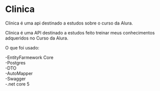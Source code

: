 # Clinica
Clinica é uma api destinado a estudos sobre o curso da Alura. 

Clinica é uma API destinado a estudos feito treinar meus conhecimentos adqueridos no Curso da Alura.

O que foi usado:

-EntityFarmework Core<br>
-Postgres<br>
-DTO<br>
-AutoMapper<br>
-Swagger<br>
-.net core 5<br>
